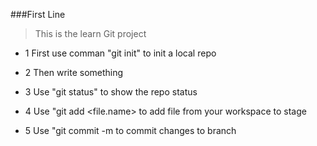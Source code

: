 ###First Line

>This is the learn Git project

- 1 First use comman "git init" to init a local repo

- 2 Then write something

- 3 Use "git status" to show the repo status

- 4 Use "git add <file.name> to add file from your workspace to stage

- 5 Use "git commit -m <message> to commit changes to branch
